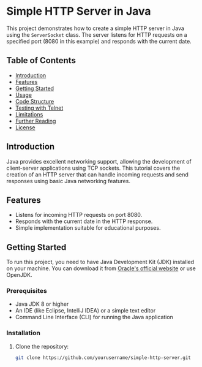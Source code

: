 # Simple HTTP Server in Java

This project demonstrates how to create a simple HTTP server in Java using the `ServerSocket` class. The server listens for HTTP requests on a specified port (8080 in this example) and responds with the current date.

## Table of Contents

-   [Introduction](#introduction)
-   [Features](#features)
-   [Getting Started](#getting-started)
-   [Usage](#usage)
-   [Code Structure](#code-structure)
-   [Testing with Telnet](#testing-with-telnet)
-   [Limitations](#limitations)
-   [Further Reading](#further-reading)
-   [License](#license)

## Introduction

Java provides excellent networking support, allowing the development of client-server applications using TCP sockets. This tutorial covers the creation of an HTTP server that can handle incoming requests and send responses using basic Java networking features.

## Features

-   Listens for incoming HTTP requests on port 8080.
-   Responds with the current date in the HTTP response.
-   Simple implementation suitable for educational purposes.

## Getting Started

To run this project, you need to have Java Development Kit (JDK) installed on your machine. You can download it from [Oracle's official website](https://www.oracle.com/java/technologies/javase-jdk11-downloads.html) or use OpenJDK.

### Prerequisites

-   Java JDK 8 or higher
-   An IDE (like Eclipse, IntelliJ IDEA) or a simple text editor
-   Command Line Interface (CLI) for running the Java application

### Installation

1. Clone the repository:
   ```bash
   git clone https://github.com/yourusername/simple-http-server.git

